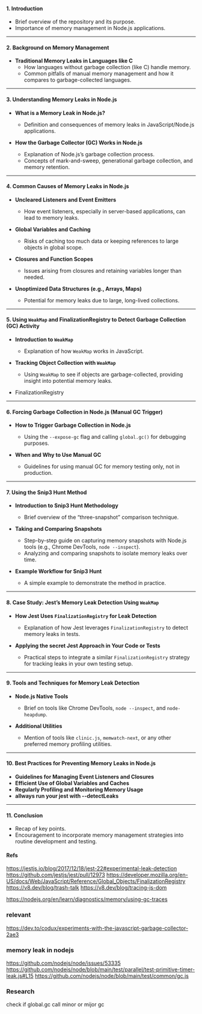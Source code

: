 #### 1. **Introduction**
   - Brief overview of the repository and its purpose.
   - Importance of memory management in Node.js applications.

---

#### 2. **Background on Memory Management**
   - **Traditional Memory Leaks in Languages like C**  
     - How languages without garbage collection (like C) handle memory.
     - Common pitfalls of manual memory management and how it compares to garbage-collected languages.

---

#### 3. **Understanding Memory Leaks in Node.js**
   - **What is a Memory Leak in Node.js?**  
     - Definition and consequences of memory leaks in JavaScript/Node.js applications.
   
   - **How the Garbage Collector (GC) Works in Node.js**  
     - Explanation of Node.js’s garbage collection process.
     - Concepts of mark-and-sweep, generational garbage collection, and memory retention.

---

#### 4. **Common Causes of Memory Leaks in Node.js**
   - **Uncleared Listeners and Event Emitters**  
     - How event listeners, especially in server-based applications, can lead to memory leaks.
   
   - **Global Variables and Caching**  
     - Risks of caching too much data or keeping references to large objects in global scope.
   
   - **Closures and Function Scopes**  
     - Issues arising from closures and retaining variables longer than needed.
   
   - **Unoptimized Data Structures (e.g., Arrays, Maps)**  
     - Potential for memory leaks due to large, long-lived collections.

---

#### 5. **Using `WeakMap` and FinalizationRegistry to Detect Garbage Collection (GC) Activity**
   - **Introduction to `WeakMap`**  
     - Explanation of how `WeakMap` works in JavaScript.
   
   - **Tracking Object Collection with `WeakMap`**  
     - Using `WeakMap` to see if objects are garbage-collected, providing insight into potential memory leaks.
  - FinalizationRegistry
   
---

#### 6. **Forcing Garbage Collection in Node.js (Manual GC Trigger)**
   - **How to Trigger Garbage Collection in Node.js**  
     - Using the `--expose-gc` flag and calling `global.gc()` for debugging purposes.
   
   - **When and Why to Use Manual GC**  
     - Guidelines for using manual GC for memory testing only, not in production.

---

#### 7. **Using the Snip3 Hunt Method**
   - **Introduction to Snip3 Hunt Methodology**  
     - Brief overview of the “three-snapshot” comparison technique.
   
   - **Taking and Comparing Snapshots**  
     - Step-by-step guide on capturing memory snapshots with Node.js tools (e.g., Chrome DevTools, `node --inspect`).
     - Analyzing and comparing snapshots to isolate memory leaks over time.
   
   - **Example Workflow for Snip3 Hunt**  
     - A simple example to demonstrate the method in practice.

---

#### 8. **Case Study: Jest’s Memory Leak Detection Using `WeakMap`**
   - **How Jest Uses `FinalizationRegistry` for Leak Detection**  
     - Explanation of how Jest leverages `FinalizationRegistry` to detect memory leaks in tests.
   
   - **Applying the secret Jest Approach in Your Code or Tests**  
     - Practical steps to integrate a similar `FinalizationRegistry` strategy for tracking leaks in your own testing setup.

---

#### 9. **Tools and Techniques for Memory Leak Detection**
   - **Node.js Native Tools**  
     - Brief on tools like Chrome DevTools, `node --inspect`, and `node-heapdump`.
   
   - **Additional Utilities**  
     - Mention of tools like `clinic.js`, `memwatch-next`, or any other preferred memory profiling utilities.

---

#### 10. **Best Practices for Preventing Memory Leaks in Node.js**
   - **Guidelines for Managing Event Listeners and Closures**  
   - **Efficient Use of Global Variables and Caches**  
   - **Regularly Profiling and Monitoring Memory Usage**
   - **allways run your jest with --detectLeaks**

---

#### 11. **Conclusion**
   - Recap of key points.
   - Encouragement to incorporate memory management strategies into routine development and testing.
#### Refs
https://jestjs.io/blog/2017/12/18/jest-22#experimental-leak-detection
https://github.com/jestjs/jest/pull/12973
https://developer.mozilla.org/en-US/docs/Web/JavaScript/Reference/Global_Objects/FinalizationRegistry
https://v8.dev/blog/trash-talk
https://v8.dev/blog/tracing-js-dom

https://nodejs.org/en/learn/diagnostics/memory/using-gc-traces

### relevant
https://dev.to/codux/experiments-with-the-javascript-garbage-collector-2ae3

### memory leak in nodejs
https://github.com/nodejs/node/issues/53335
https://github.com/nodejs/node/blob/main/test/parallel/test-primitive-timer-leak.js#L15
https://github.com/nodejs/node/blob/main/test/common/gc.js

### Research
check if global.gc call minor or mijor gc